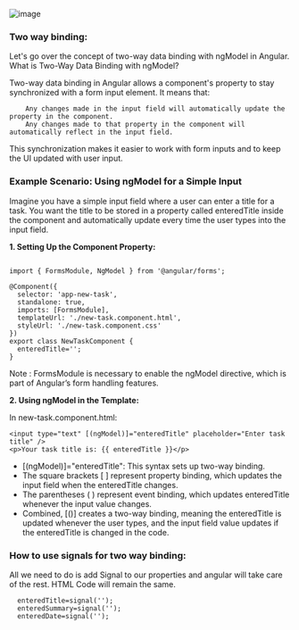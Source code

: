 ![image](https://github.com/user-attachments/assets/1682349b-5baa-47e6-a3a4-58e4c18db793)

### Two way binding:
Let's go over the concept of two-way data binding with ngModel in Angular.
What is Two-Way Data Binding with ngModel?

Two-way data binding in Angular allows a component's property to stay synchronized with a form input element. It means that:
```
    Any changes made in the input field will automatically update the property in the component.
    Any changes made to that property in the component will automatically reflect in the input field.
```

This synchronization makes it easier to work with form inputs and to keep the UI updated with user input.

### Example Scenario: Using ngModel for a Simple Input

Imagine you have a simple input field where a user can enter a title for a task. You want the title to be stored in a property called enteredTitle inside the component and automatically update every time the user types into the input field.

**1. Setting Up the Component Property:**
```

import { FormsModule, NgModel } from '@angular/forms';

@Component({
  selector: 'app-new-task',
  standalone: true,
  imports: [FormsModule],
  templateUrl: './new-task.component.html',
  styleUrl: './new-task.component.css'
})
export class NewTaskComponent {
  enteredTitle='';
}
```
Note : FormsModule is necessary to enable the ngModel directive, which is part of Angular’s form handling features.

**2. Using ngModel in the Template:**


In new-task.component.html:

```
<input type="text" [(ngModel)]="enteredTitle" placeholder="Enter task title" />
<p>Your task title is: {{ enteredTitle }}</p>
```
- [(ngModel)]="enteredTitle": This syntax sets up two-way binding.
- The square brackets [ ] represent property binding, which updates the input field when the enteredTitle changes.
- The parentheses ( ) represent event binding, which updates enteredTitle whenever the input value changes.
- Combined, [()] creates a two-way binding, meaning the enteredTitle is updated whenever the user types, and the input field value updates if the enteredTitle is changed in the code.


### How to use signals for two way binding:

All we need to do is add Signal to our properties and angular will take care of the rest. HTML Code will remain the same.
```
  enteredTitle=signal('');
  enteredSummary=signal('');
  enteredDate=signal('');
```

